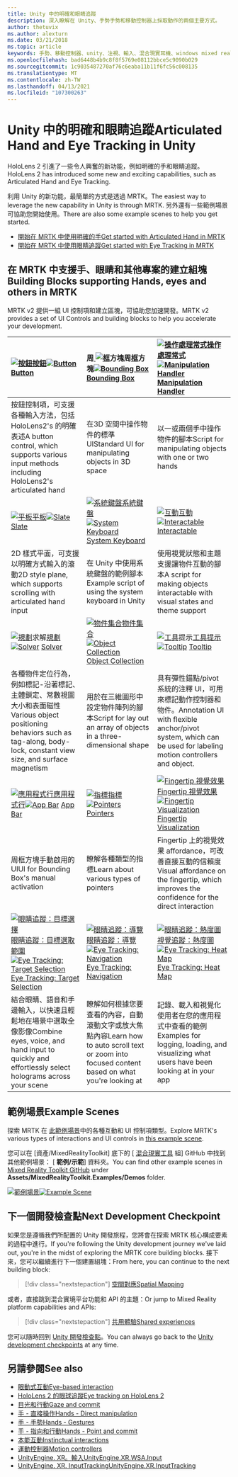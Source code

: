 ```yaml
---
title: Unity 中的明確和眼睛追蹤
description: 深入瞭解在 Unity、手勢手勢和移動控制器上採取動作的兩個主要方式。
author: thetuvix
ms.author: alexturn
ms.date: 03/21/2018
ms.topic: article
keywords: 手勢、移動控制器、unity、注視、輸入、混合現實耳機、windows mixed reality 耳機、虛擬實境耳機、MRTK、混合現實工具組
ms.openlocfilehash: bad6448b4b9c8f8f5769e08112bbce5c9090b029
ms.sourcegitcommit: 1c9035487270af76c6eaba11b11f6fc56c008135
ms.translationtype: MT
ms.contentlocale: zh-TW
ms.lasthandoff: 04/13/2021
ms.locfileid: "107300263"
---
```

# <a name="articulated-hand-and-eye-tracking-in-unity"></a><span data-ttu-id="75d3c-104">Unity 中的明確和眼睛追蹤</span><span class="sxs-lookup"><span data-stu-id="75d3c-104">Articulated Hand and Eye Tracking in Unity</span></span>

<span data-ttu-id="75d3c-105">HoloLens 2 引進了一些令人興奮的新功能，例如明確的手和眼睛追蹤。</span><span class="sxs-lookup"><span data-stu-id="75d3c-105">HoloLens 2 has introduced some new and exciting capabilities, such as Articulated Hand and Eye Tracking.</span></span>

<span data-ttu-id="75d3c-106">利用 Unity 的新功能，最簡單的方式是透過 MRTK。</span><span class="sxs-lookup"><span data-stu-id="75d3c-106">The easiest way to leverage the new capability in Unity is through MRTK.</span></span> <span data-ttu-id="75d3c-107">另外還有一些範例場景可協助您開始使用。</span><span class="sxs-lookup"><span data-stu-id="75d3c-107">There are also some example scenes to help you get started.</span></span>

* [<span data-ttu-id="75d3c-108">開始在 MRTK 中使用明確的手</span><span class="sxs-lookup"><span data-stu-id="75d3c-108">Get started with Articulated Hand  in MRTK</span></span>](https://docs.microsoft.com/windows/mixed-reality/mrtk-unity/features/input/hand-tracking)
* [<span data-ttu-id="75d3c-109">開始在 MRTK 中使用眼睛追蹤</span><span class="sxs-lookup"><span data-stu-id="75d3c-109">Get started with Eye Tracking in MRTK</span></span>](https://docs.microsoft.com/windows/mixed-reality/mrtk-unity/features/input/eye-tracking/eye-tracking-main)

## <a name="building-blocks-supporting-hands-eyes-and-others-in-mrtk"></a><span data-ttu-id="75d3c-110">在 MRTK 中支援手、眼睛和其他專案的建立組塊</span><span class="sxs-lookup"><span data-stu-id="75d3c-110">Building Blocks supporting Hands, eyes and others in MRTK</span></span>

<span data-ttu-id="75d3c-111">MRTK v2 提供一組 UI 控制項和建立區塊，可協助您加速開發。</span><span class="sxs-lookup"><span data-stu-id="75d3c-111">MRTK v2 provides a set of UI Controls and building blocks to help you accelerate your development.</span></span>

|  <span data-ttu-id="75d3c-112">[ ![ 按鈕](images/MRTK_Button_Main.png)](https://docs.microsoft.com/windows/mixed-reality/mrtk-unity/features/ux-building-blocks/button)[按鈕](https://docs.microsoft.com/windows/mixed-reality/mrtk-unity/features/ux-building-blocks/button)</span><span class="sxs-lookup"><span data-stu-id="75d3c-112">[![Button](images/MRTK_Button_Main.png)](https://docs.microsoft.com/windows/mixed-reality/mrtk-unity/features/ux-building-blocks/button) [Button](https://docs.microsoft.com/windows/mixed-reality/mrtk-unity/features/ux-building-blocks/button)</span></span> | <span data-ttu-id="75d3c-113">周[ ![ 框](images/MRTK_BoundingBox_Main.png)](https://docs.microsoft.com/windows/mixed-reality/mrtk-unity/features/ux-building-blocks/bounding-box)方塊周[框](https://docs.microsoft.com/windows/mixed-reality/mrtk-unity/features/ux-building-blocks/bounding-box)方塊</span><span class="sxs-lookup"><span data-stu-id="75d3c-113">[![Bounding Box](images/MRTK_BoundingBox_Main.png)](https://docs.microsoft.com/windows/mixed-reality/mrtk-unity/features/ux-building-blocks/bounding-box) [Bounding Box](https://docs.microsoft.com/windows/mixed-reality/mrtk-unity/features/ux-building-blocks/bounding-box)</span></span> | <span data-ttu-id="75d3c-114">[ ![ 操作處理常式](images/MRTK_Manipulation_Main.png)](https://docs.microsoft.com/windows/mixed-reality/mrtk-unity/features/ux-building-blocks/manipulation-handler)[操作處理常式](https://docs.microsoft.com/windows/mixed-reality/mrtk-unity/features/ux-building-blocks/manipulation-handler)</span><span class="sxs-lookup"><span data-stu-id="75d3c-114">[![Manipulation Handler](images/MRTK_Manipulation_Main.png)](https://docs.microsoft.com/windows/mixed-reality/mrtk-unity/features/ux-building-blocks/manipulation-handler) [Manipulation Handler](https://docs.microsoft.com/windows/mixed-reality/mrtk-unity/features/ux-building-blocks/manipulation-handler)</span></span> |
|:--- | :--- | :--- |
| <span data-ttu-id="75d3c-115">按鈕控制項，可支援各種輸入方法，包括 HoloLens2's 的明確表述</span><span class="sxs-lookup"><span data-stu-id="75d3c-115">A button control, which supports various input methods including HoloLens2's articulated hand</span></span> | <span data-ttu-id="75d3c-116">在3D 空間中操作物件的標準 UI</span><span class="sxs-lookup"><span data-stu-id="75d3c-116">Standard UI for manipulating objects in 3D space</span></span> | <span data-ttu-id="75d3c-117">以一或兩個手中操作物件的腳本</span><span class="sxs-lookup"><span data-stu-id="75d3c-117">Script for manipulating objects with one or two hands</span></span> |
|  <span data-ttu-id="75d3c-118">[ ![ 平板](images/MRTK_Slate_Main.png)](https://docs.microsoft.com/windows/mixed-reality/mrtk-unity/features/ux-building-blocks/slate)[平板](https://docs.microsoft.com/windows/mixed-reality/mrtk-unity/features/ux-building-blocks/slate)</span><span class="sxs-lookup"><span data-stu-id="75d3c-118">[![Slate](images/MRTK_Slate_Main.png)](https://docs.microsoft.com/windows/mixed-reality/mrtk-unity/features/ux-building-blocks/slate) [Slate](https://docs.microsoft.com/windows/mixed-reality/mrtk-unity/features/ux-building-blocks/slate)</span></span> | <span data-ttu-id="75d3c-119">[ ![ 系統鍵盤](images/MRTK_SystemKeyboard_Main.png)](https://docs.microsoft.com/windows/mixed-reality/mrtk-unity/features/ux-building-blocks/system-keyboard)[系統鍵盤](https://docs.microsoft.com/windows/mixed-reality/mrtk-unity/features/ux-building-blocks/system-keyboard)</span><span class="sxs-lookup"><span data-stu-id="75d3c-119">[![System Keyboard](images/MRTK_SystemKeyboard_Main.png)](https://docs.microsoft.com/windows/mixed-reality/mrtk-unity/features/ux-building-blocks/system-keyboard) [System Keyboard](https://docs.microsoft.com/windows/mixed-reality/mrtk-unity/features/ux-building-blocks/system-keyboard)</span></span> | <span data-ttu-id="75d3c-120">[ ![ 互動](images/InteractableExamples.png)](https://docs.microsoft.com/windows/mixed-reality/mrtk-unity/features/ux-building-blocks/interactable)[互動](https://docs.microsoft.com/windows/mixed-reality/mrtk-unity/features/ux-building-blocks/interactable)</span><span class="sxs-lookup"><span data-stu-id="75d3c-120">[![Interactable](images/InteractableExamples.png)](https://docs.microsoft.com/windows/mixed-reality/mrtk-unity/features/ux-building-blocks/interactable) [Interactable](https://docs.microsoft.com/windows/mixed-reality/mrtk-unity/features/ux-building-blocks/interactable)</span></span> |
| <span data-ttu-id="75d3c-121">2D 樣式平面，可支援以明確方式輸入的滾動</span><span class="sxs-lookup"><span data-stu-id="75d3c-121">2D style plane, which supports scrolling with articulated hand input</span></span> | <span data-ttu-id="75d3c-122">在 Unity 中使用系統鍵盤的範例腳本</span><span class="sxs-lookup"><span data-stu-id="75d3c-122">Example script of using the system keyboard in Unity</span></span>  | <span data-ttu-id="75d3c-123">使用視覺狀態和主題支援讓物件互動的腳本</span><span class="sxs-lookup"><span data-stu-id="75d3c-123">A script for making objects interactable with visual states and theme support</span></span> |
|  <span data-ttu-id="75d3c-124">[ ![ 規劃](images/MRTK_Solver_Main.png)](https://docs.microsoft.com/windows/mixed-reality/mrtk-unity/features/ux-building-blocks/solvers/solver)求解[規劃](https://docs.microsoft.com/windows/mixed-reality/mrtk-unity/features/ux-building-blocks/solvers/solver)</span><span class="sxs-lookup"><span data-stu-id="75d3c-124">[![Solver](images/MRTK_Solver_Main.png)](https://docs.microsoft.com/windows/mixed-reality/mrtk-unity/features/ux-building-blocks/solvers/solver) [Solver](https://docs.microsoft.com/windows/mixed-reality/mrtk-unity/features/ux-building-blocks/solvers/solver)</span></span> | <span data-ttu-id="75d3c-125">[ ![ 物件集合](images/MRTK_ObjectCollection_Main.png)](https://docs.microsoft.com/windows/mixed-reality/mrtk-unity/features/ux-building-blocks/object-collection)[物件集合](https://docs.microsoft.com/windows/mixed-reality/mrtk-unity/features/ux-building-blocks/object-collection)</span><span class="sxs-lookup"><span data-stu-id="75d3c-125">[![Object Collection](images/MRTK_ObjectCollection_Main.png)](https://docs.microsoft.com/windows/mixed-reality/mrtk-unity/features/ux-building-blocks/object-collection) [Object Collection](https://docs.microsoft.com/windows/mixed-reality/mrtk-unity/features/ux-building-blocks/object-collection)</span></span> | <span data-ttu-id="75d3c-126">[ ![ 工具](images/MRTK_Tooltip_Main.png)](https://docs.microsoft.com/windows/mixed-reality/mrtk-unity/features/ux-building-blocks/tooltip)提示[工具提示](https://docs.microsoft.com/windows/mixed-reality/mrtk-unity/features/ux-building-blocks/tooltip)</span><span class="sxs-lookup"><span data-stu-id="75d3c-126">[![Tooltip](images/MRTK_Tooltip_Main.png)](https://docs.microsoft.com/windows/mixed-reality/mrtk-unity/features/ux-building-blocks/tooltip) [Tooltip](https://docs.microsoft.com/windows/mixed-reality/mrtk-unity/features/ux-building-blocks/tooltip)</span></span> |
| <span data-ttu-id="75d3c-127">各種物件定位行為，例如標記-沿著標記、主體鎖定、常數視圖大小和表面磁性</span><span class="sxs-lookup"><span data-stu-id="75d3c-127">Various object positioning behaviors such as tag-along, body-lock, constant view size, and surface magnetism</span></span> | <span data-ttu-id="75d3c-128">用於在三維圖形中設定物件陣列的腳本</span><span class="sxs-lookup"><span data-stu-id="75d3c-128">Script for lay out an array of objects in a three-dimensional shape</span></span> | <span data-ttu-id="75d3c-129">具有彈性錨點/pivot 系統的注釋 UI，可用來標記動作控制器和物件。</span><span class="sxs-lookup"><span data-stu-id="75d3c-129">Annotation UI with flexible anchor/pivot system, which can be used for labeling motion controllers and object.</span></span> |
|  <span data-ttu-id="75d3c-130">[ ![ 應用程式行](images/MRTK_AppBar_Main.png)](https://docs.microsoft.com/windows/mixed-reality/mrtk-unity/features/ux-building-blocks/app-bar)[應用程式行](https://docs.microsoft.com/windows/mixed-reality/mrtk-unity/features/ux-building-blocks/app-bar)</span><span class="sxs-lookup"><span data-stu-id="75d3c-130">[![App Bar](images/MRTK_AppBar_Main.png)](https://docs.microsoft.com/windows/mixed-reality/mrtk-unity/features/ux-building-blocks/app-bar) [App Bar](https://docs.microsoft.com/windows/mixed-reality/mrtk-unity/features/ux-building-blocks/app-bar)</span></span> | <span data-ttu-id="75d3c-131">[ ![ 指標](images/MRTK_Pointer_Main.png)](https://docs.microsoft.com/windows/mixed-reality/mrtk-unity/features/input/pointers)[指標](https://docs.microsoft.com/windows/mixed-reality/mrtk-unity/features/input/pointers)</span><span class="sxs-lookup"><span data-stu-id="75d3c-131">[![Pointers](images/MRTK_Pointer_Main.png)](https://docs.microsoft.com/windows/mixed-reality/mrtk-unity/features/input/pointers) [Pointers](https://docs.microsoft.com/windows/mixed-reality/mrtk-unity/features/input/pointers)</span></span> | <span data-ttu-id="75d3c-132">[ ![ Fingertip 視覺效果](images/MRTK_FingertipVisualization_Main.png)](https://docs.microsoft.com/windows/mixed-reality/mrtk-unity/features/ux-building-blocks/fingertip-visualization) [Fingertip 視覺效果](https://docs.microsoft.com/windows/mixed-reality/mrtk-unity/features/ux-building-blocks/fingertip-visualization)</span><span class="sxs-lookup"><span data-stu-id="75d3c-132">[![Fingertip Visualization](images/MRTK_FingertipVisualization_Main.png)](https://docs.microsoft.com/windows/mixed-reality/mrtk-unity/features/ux-building-blocks/fingertip-visualization) [Fingertip Visualization](https://docs.microsoft.com/windows/mixed-reality/mrtk-unity/features/ux-building-blocks/fingertip-visualization)</span></span> |
| <span data-ttu-id="75d3c-133">周框方塊手動啟用的 UI</span><span class="sxs-lookup"><span data-stu-id="75d3c-133">UI for Bounding Box's manual activation</span></span> | <span data-ttu-id="75d3c-134">瞭解各種類型的指標</span><span class="sxs-lookup"><span data-stu-id="75d3c-134">Learn about various types of pointers</span></span> | <span data-ttu-id="75d3c-135">Fingertip 上的視覺效果 affordance，可改善直接互動的信賴度</span><span class="sxs-lookup"><span data-stu-id="75d3c-135">Visual affordance on the fingertip, which improves the confidence for the direct interaction</span></span> |
|  <span data-ttu-id="75d3c-136">[ ![ 眼睛追蹤：目標選擇](images/mrtk_et_targetselect.png)](https://docs.microsoft.com/windows/mixed-reality/mrtk-unity/features/input/eye-tracking/eye-tracking-target-selection)[眼睛追蹤：目標選取範圍](https://docs.microsoft.com/windows/mixed-reality/mrtk-unity/features/input/eye-tracking/eye-tracking-target-selection)</span><span class="sxs-lookup"><span data-stu-id="75d3c-136">[![Eye Tracking: Target Selection](images/mrtk_et_targetselect.png)](https://docs.microsoft.com/windows/mixed-reality/mrtk-unity/features/input/eye-tracking/eye-tracking-target-selection) [Eye Tracking: Target Selection](https://docs.microsoft.com/windows/mixed-reality/mrtk-unity/features/input/eye-tracking/eye-tracking-target-selection)</span></span> | <span data-ttu-id="75d3c-137">[ ![ 眼睛追蹤：導覽](images/mrtk_et_navigation.png)](https://docs.microsoft.com/windows/mixed-reality/mrtk-unity/features/input/eye-tracking/eye-tracking-navigation)[眼睛追蹤：導覽](https://docs.microsoft.com/windows/mixed-reality/mrtk-unity/features/input/eye-tracking/eye-tracking-navigation)</span><span class="sxs-lookup"><span data-stu-id="75d3c-137">[![Eye Tracking: Navigation](images/mrtk_et_navigation.png)](https://docs.microsoft.com/windows/mixed-reality/mrtk-unity/features/input/eye-tracking/eye-tracking-navigation) [Eye Tracking: Navigation](https://docs.microsoft.com/windows/mixed-reality/mrtk-unity/features/input/eye-tracking/eye-tracking-navigation)</span></span> | <span data-ttu-id="75d3c-138">[ ![ 眼睛追蹤：熱度圖](images/mrtk_et_heatmaps.png)](https://microsoft.github.io/MixedRealityToolkit-Unity/Documentation/EyeTracking/EyeTracking_Visualization.html)[視覺追蹤：熱度圖](https://microsoft.github.io/MixedRealityToolkit-Unity/Documentation/EyeTracking/EyeTracking_Visualization.html)</span><span class="sxs-lookup"><span data-stu-id="75d3c-138">[![Eye Tracking: Heat Map](images/mrtk_et_heatmaps.png)](https://microsoft.github.io/MixedRealityToolkit-Unity/Documentation/EyeTracking/EyeTracking_Visualization.html) [Eye Tracking: Heat Map](https://microsoft.github.io/MixedRealityToolkit-Unity/Documentation/EyeTracking/EyeTracking_Visualization.html)</span></span> |
| <span data-ttu-id="75d3c-139">結合眼睛、語音和手邊輸入，以快速且輕鬆地在場景中選取全像影像</span><span class="sxs-lookup"><span data-stu-id="75d3c-139">Combine eyes, voice, and hand input to quickly and effortlessly select holograms across your scene</span></span> | <span data-ttu-id="75d3c-140">瞭解如何根據您要查看的內容，自動滾動文字或放大焦點內容</span><span class="sxs-lookup"><span data-stu-id="75d3c-140">Learn how to auto scroll text or zoom into focused content based on what you're looking at</span></span>| <span data-ttu-id="75d3c-141">記錄、載入和視覺化使用者在您的應用程式中查看的範例</span><span class="sxs-lookup"><span data-stu-id="75d3c-141">Examples for logging, loading, and visualizing what users have been looking at in your app</span></span> |

## <a name="example-scenes"></a><span data-ttu-id="75d3c-142">範例場景</span><span class="sxs-lookup"><span data-stu-id="75d3c-142">Example Scenes</span></span>

<span data-ttu-id="75d3c-143">探索 MRTK 在 [此範例場景](https://microsoft.github.io/MixedRealityToolkit-Unity/Documentation/README_HandInteractionExamples.html)中的各種互動和 UI 控制項類型。</span><span class="sxs-lookup"><span data-stu-id="75d3c-143">Explore MRTK's various types of interactions and UI controls in [this example scene](https://microsoft.github.io/MixedRealityToolkit-Unity/Documentation/README_HandInteractionExamples.html).</span></span>

<span data-ttu-id="75d3c-144">您可以在 [資產/MixedRealityToolkit] 底下的 [ [混合現實工具](https://github.com/Microsoft/MixedRealityToolkit-Unity) 組] GitHub 中找到其他範例場景： [ **範例/示範**] 資料夾。</span><span class="sxs-lookup"><span data-stu-id="75d3c-144">You can find  other example scenes in [Mixed Reality Toolkit GitHub](https://github.com/Microsoft/MixedRealityToolkit-Unity) under **Assets/MixedRealityToolkit.Examples/Demos** folder.</span></span>

<span data-ttu-id="75d3c-145">[![範例場景](images/MRTK_Examples.png)](https://docs.microsoft.com/windows/mixed-reality/mrtk-unity/features/example-scenes/hand-interaction-examples)</span><span class="sxs-lookup"><span data-stu-id="75d3c-145">[![Example Scene](images/MRTK_Examples.png)](https://docs.microsoft.com/windows/mixed-reality/mrtk-unity/features/example-scenes/hand-interaction-examples)</span></span>

## <a name="next-development-checkpoint"></a><span data-ttu-id="75d3c-146">下一個開發檢查點</span><span class="sxs-lookup"><span data-stu-id="75d3c-146">Next Development Checkpoint</span></span>

<span data-ttu-id="75d3c-147">如果您是遵循我們所配置的 Unity 開發旅程，您將會在探索 MRTK 核心構成要素的過程中進行。</span><span class="sxs-lookup"><span data-stu-id="75d3c-147">If you're following the Unity development journey we've laid out, you're in the midst of exploring the MRTK core building blocks.</span></span> <span data-ttu-id="75d3c-148">接下來，您可以繼續進行下一個建置組塊：</span><span class="sxs-lookup"><span data-stu-id="75d3c-148">From here, you can continue to the next building block:</span></span>

> [!div class="nextstepaction"]
> [<span data-ttu-id="75d3c-149">空間對應</span><span class="sxs-lookup"><span data-stu-id="75d3c-149">Spatial Mapping</span></span>](spatial-mapping-in-unity.md)

<span data-ttu-id="75d3c-150">或者，直接跳到混合實境平台功能和 API 的主題：</span><span class="sxs-lookup"><span data-stu-id="75d3c-150">Or jump to Mixed Reality platform capabilities and APIs:</span></span>

> [!div class="nextstepaction"]
> [<span data-ttu-id="75d3c-151">共用體驗</span><span class="sxs-lookup"><span data-stu-id="75d3c-151">Shared experiences</span></span>](shared-experiences-in-unity.md)

<span data-ttu-id="75d3c-152">您可以隨時回到 [Unity 開發檢查點](unity-development-overview.md#2-core-building-blocks)。</span><span class="sxs-lookup"><span data-stu-id="75d3c-152">You can always go back to the [Unity development checkpoints](unity-development-overview.md#2-core-building-blocks) at any time.</span></span>

## <a name="see-also"></a><span data-ttu-id="75d3c-153">另請參閱</span><span class="sxs-lookup"><span data-stu-id="75d3c-153">See also</span></span>

* [<span data-ttu-id="75d3c-154">眼動式互動</span><span class="sxs-lookup"><span data-stu-id="75d3c-154">Eye-based interaction</span></span>](../../design/eye-gaze-interaction.md)
* [<span data-ttu-id="75d3c-155">HoloLens 2 的眼球追蹤</span><span class="sxs-lookup"><span data-stu-id="75d3c-155">Eye tracking on HoloLens 2</span></span>](../../design/eye-tracking.md)
* [<span data-ttu-id="75d3c-156">目光和行動</span><span class="sxs-lookup"><span data-stu-id="75d3c-156">Gaze and commit</span></span>](../../design/gaze-and-commit.md)
* [<span data-ttu-id="75d3c-157">手 - 直接操作</span><span class="sxs-lookup"><span data-stu-id="75d3c-157">Hands - Direct manipulation</span></span>](../../design/direct-manipulation.md)
* [<span data-ttu-id="75d3c-158">手 - 手勢</span><span class="sxs-lookup"><span data-stu-id="75d3c-158">Hands - Gestures</span></span>](../../design/gaze-and-commit.md#composite-gestures)
* [<span data-ttu-id="75d3c-159">手 - 指向和行動</span><span class="sxs-lookup"><span data-stu-id="75d3c-159">Hands - Point and commit</span></span>](../../design/point-and-commit.md)
* [<span data-ttu-id="75d3c-160">本能互動</span><span class="sxs-lookup"><span data-stu-id="75d3c-160">Instinctual interactions</span></span>](../../design/interaction-fundamentals.md)
* [<span data-ttu-id="75d3c-161">運動控制器</span><span class="sxs-lookup"><span data-stu-id="75d3c-161">Motion controllers</span></span>](../../design/motion-controllers.md)
* [<span data-ttu-id="75d3c-162">UnityEngine. XR。輸入</span><span class="sxs-lookup"><span data-stu-id="75d3c-162">UnityEngine.XR.WSA.Input</span></span>](https://docs.unity3d.com/ScriptReference/XR.WSA.Input.InteractionManager.html)
* [<span data-ttu-id="75d3c-163">UnityEngine. XR. InputTracking</span><span class="sxs-lookup"><span data-stu-id="75d3c-163">UnityEngine.XR.InputTracking</span></span>](https://docs.unity3d.com/ScriptReference/XR.InputTracking.html)
